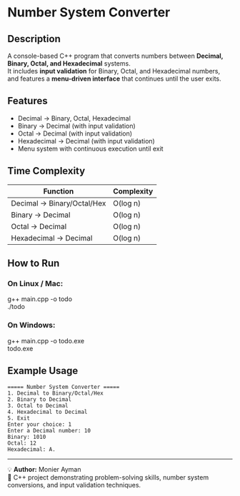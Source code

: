 # Number System Converter

## Description
A console-based C++ program that converts numbers between **Decimal, Binary, Octal, and Hexadecimal** systems.  
It includes **input validation** for Binary, Octal, and Hexadecimal numbers, and features a **menu-driven interface** that continues until the user exits.  

## Features
- Decimal → Binary, Octal, Hexadecimal  
- Binary → Decimal (with input validation)  
- Octal → Decimal (with input validation)  
- Hexadecimal → Decimal (with input validation)  
- Menu system with continuous execution until exit  

## Time Complexity
| Function                  | Complexity  |
|----------------------------|------------|
| Decimal → Binary/Octal/Hex | O(log n)   |
| Binary → Decimal           | O(log n)   |
| Octal → Decimal            | O(log n)   |
| Hexadecimal → Decimal      | O(log n)   |

## How to Run

### On Linux / Mac:
g++ main.cpp -o todo  
./todo

### On Windows:
g++ main.cpp -o todo.exe  
todo.exe

## Example Usage
```text
===== Number System Converter =====
1. Decimal to Binary/Octal/Hex
2. Binary to Decimal
3. Octal to Decimal
4. Hexadecimal to Decimal
5. Exit
Enter your choice: 1
Enter a Decimal number: 10
Binary: 1010
Octal: 12
Hexadecimal: A.
``` 
---  

💡 **Author:** Monier Ayman  
📌 C++ project demonstrating problem-solving skills, number system conversions, and input validation techniques. 

